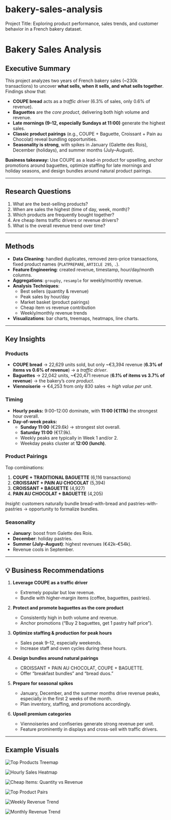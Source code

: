 # bakery-sales-analysis
Project Title: Exploring product performance, sales trends, and customer behavior in a French bakery dataset.

# Bakery Sales Analysis  

## Executive Summary  
This project analyzes two years of French bakery sales (~230k transactions) to uncover **what sells, when it sells, and what sells together**. Findings show that:  
- **COUPE bread** acts as a *traffic driver* (6.3% of sales, only 0.6% of revenue).  
- **Baguettes** are the *core product*, delivering both high volume and revenue.  
- **Late mornings (9–12, especially Sundays at 11:00)** generate the highest sales.  
- **Classic product pairings** (e.g., COUPE + Baguette, Croissant + Pain au Chocolat) reveal bundling opportunities.  
- **Seasonality is strong**, with spikes in January (Galette des Rois), December (holidays), and summer months (July–August).  

**Business takeaway:** Use COUPE as a lead-in product for upselling, anchor promotions around baguettes, optimize staffing for late mornings and holiday seasons, and design bundles around natural product pairings.  

---

## Research Questions  
1. What are the best-selling products?  
2. When are sales the highest (time of day, week, month)?  
3. Which products are frequently bought together?  
4. Are cheap items traffic drivers or revenue drivers?  
5. What is the overall revenue trend over time?  

---

## Methods  
- **Data Cleaning**: handled duplicates, removed zero-price transactions, fixed product names (`PLATPREPARE`, `ARTICLE 295`, `.`).  
- **Feature Engineering**: created revenue, timestamp, hour/day/month columns.  
- **Aggregations**: `groupby`, `resample` for weekly/monthly revenue.  
- **Analysis Techniques**:  
  - Best sellers (quantity & revenue)  
  - Peak sales by hour/day  
  - Market basket (product pairings)  
  - Cheap item vs revenue contribution  
  - Weekly/monthly revenue trends  
- **Visualizations**: bar charts, treemaps, heatmaps, line charts.  

---

## Key Insights  

### Products  
- **COUPE bread** → 22,629 units sold, but only ~€3,394 revenue (**6.3% of items vs 0.6% of revenue**) → a *traffic driver*.  
- **Baguettes** → 22,042 units, ~€20,471 revenue (**6.1% of items vs 3.7% of revenue**) → the bakery’s *core product*.  
- **Viennoiserie** → €4,253 from only 830 sales → *high value per unit*.  

### Timing  
- **Hourly peaks:** 9:00–12:00 dominate, with **11:00 (€111k)** the strongest hour overall.  
- **Day-of-week peaks:**  
  - **Sunday 11:00** (€29.6k) → strongest slot overall.  
  - **Saturday 11:00** (€17.9k).
  - Weekly peaks are typically in Week 1 and/or 2.
  - Weekday peaks cluster at **12:00 (lunch)**.  

### Product Pairings  
Top combinations:  
1. **COUPE + TRADITIONAL BAGUETTE** (6,116 transactions)  
2. **CROISSANT + PAIN AU CHOCOLAT** (5,394)  
3. **CROISSANT + BAGUETTE** (4,927)  
4. **PAIN AU CHOCOLAT + BAGUETTE** (4,205)  

*Insight:* customers naturally bundle bread-with-bread and pastries-with-pastries → opportunity to formalize bundles.  

### Seasonality  
- **January**: boost from Galette des Rois.  
- **December**: holiday pastries.  
- **Summer (July–August)**: highest revenues (€42k–€54k).  
- Revenue cools in September.  

---

## 💡 Business Recommendations  

1. **Leverage COUPE as a traffic driver**  
   - Extremely popular but low revenue.  
   - Bundle with higher-margin items (coffee, baguettes, pastries).  

2. **Protect and promote baguettes as the core product**  
   - Consistently high in both volume and revenue.  
   - Anchor promotions (“Buy 2 baguettes, get 1 pastry half price”).  

3. **Optimize staffing & production for peak hours**  
   - Sales peak 9–12, especially weekends.  
   - Increase staff and oven cycles during these hours.  

4. **Design bundles around natural pairings**  
   - CROISSANT + PAIN AU CHOCOLAT, COUPE + BAGUETTE.  
   - Offer “breakfast bundles” and “bread duos.”  

5. **Prepare for seasonal spikes**  
   - January, December, and the summer months drive revenue peaks, especially in the first 2 weeks of the month. 
   - Plan inventory, staffing, and promotions accordingly.  

6. **Upsell premium categories**  
   - Viennoiseries and confiseries generate strong revenue per unit.  
   - Feature prominently in displays and cross-sell with traffic drivers.  

---

## Example Visuals  

![Top Products Treemap]()  

![Hourly Sales Heatmap](images/hourly_heatmap.png)  

![Cheap Items: Quantity vs Revenue](images/cheap_items_qty_vs_rev.png)  

![Top Product Pairs](images/product_pairs.png)  

![Weekly Revenue Trend](images/weekly_revenue_trend.png)  

![Monthly Revenue Trend](images/monthly_revenue.png) 
